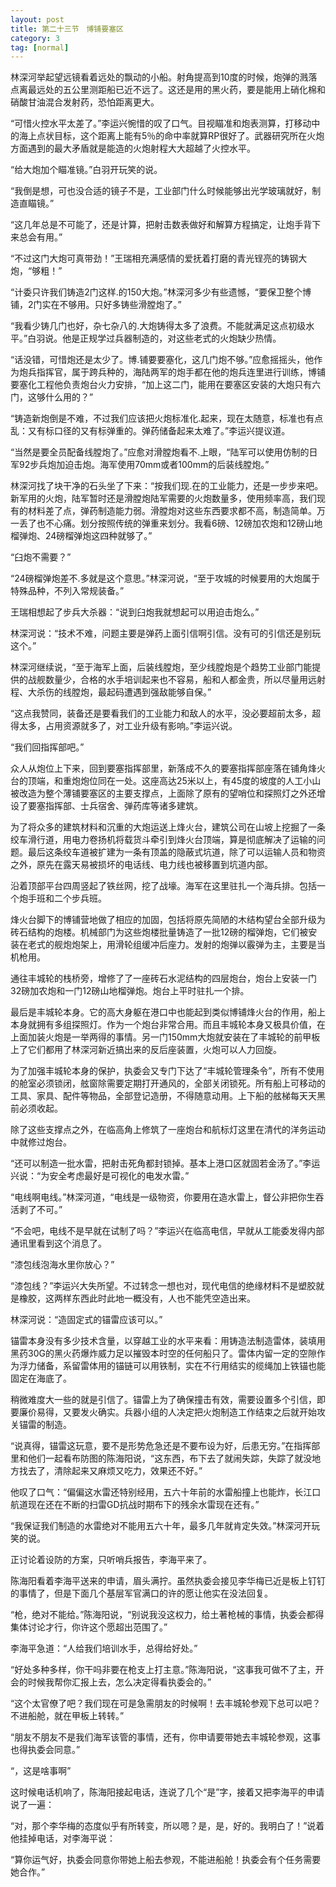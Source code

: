 ```yaml
---
layout: post
title: 第二十三节　博铺要塞区
category: 3
tag: [normal]
---
```


林深河举起望远镜看着远处的飘动的小船。射角提高到10度的时候，炮弹的溅落点离最远处的五公里测距船已近不远了。这还是用的黑火药，要是能用上硝化棉和硝酸甘油混合发射药，恐怕距离更大。

“可惜火控水平太差了。”李运兴惋惜的叹了口气。目视瞄准和炮表测算，打移动中的海上点状目标，这个距离上能有5％的命中率就算RP很好了。武器研究所在火炮方面遇到的最大矛盾就是能造的火炮射程大大超越了火控水平。

“给大炮加个瞄准镜。”白羽开玩笑的说。

“我倒是想，可也没合适的镜子不是，工业部门什么时候能够出光学玻璃就好，制造直瞄镜。”

“这几年总是不可能了，还是计算，把射击数表做好和解算方程搞定，让炮手背下来总会有用。”

“不过这门大炮可真带劲！”王瑞相充满感情的爱抚着打磨的青光锃亮的铸钢大炮，“够粗！”

“计委只许我们铸造2门这样.的150大炮。”林深河多少有些遗憾，“要保卫整个博铺，2门实在不够用。只好多铸些滑膛炮了。”

“我看少铸几门也好，杂七杂八的.大炮铸得太多了浪费。不能就满足这点初级水平。”白羽说。他是正规学过兵器制造的，对这些老式的火炮缺少热情。

“话没错，可惜炮还是太少了。博.铺要要塞化，这几门炮不够。”应愈摇摇头，他作为炮兵指挥官，属于跨兵种的，海陆两军的炮手都在他的炮兵连里进行训练，博铺要塞化工程他负责炮台火力安排，“加上这二门，能用在要塞区安装的大炮只有六门，这够什么用的？”

“铸造新炮倒是不难，不过我们应该把火炮标准化.起来，现在太随意，标准也有点乱：又有标口径的又有标弹重的。弹药储备起来太难了。”李运兴提议道。

“当然是要全员配备线膛炮了。”应愈对滑膛炮看不.上眼，“陆军可以使用仿制的日军92步兵炮加迫击炮。海军使用70mm或者100mm的后装线膛炮。”

林深河找了块干净的石头坐了下来：“按我们现.在的工业能力，还是一步步来吧。新军用的火炮，陆军暂时还是滑膛炮陆军需要的火炮数量多，使用频率高，我们现有的材料差了点，弹药制造能力弱。滑膛炮对这些东西要求都不高，制造简单。万一丢了也不心痛。划分按照传统的弹重来划分。我看6磅、12磅加农炮和12磅山地榴弹炮、24磅榴弹炮这四种就够了。”

“臼炮不需要？”

“24磅榴弹炮差不.多就是这个意思。”林深河说，“至于攻城的时候要用的大炮属于特殊品种，不列入常规装备。”

王瑞相想起了步兵大杀器：“说到臼炮我就想起可以用迫击炮么。”

林深河说：“技术不难，问题主要是弹药上面引信啊引信。没有可的引信还是别玩这个。”

林深河继续说，“至于海军上面，后装线膛炮，至少线膛炮是个趋势工业部门能提供的战舰数量少，合格的水手培训起来也不容易，船和人都金贵，所以尽量用远射程、大杀伤的线膛炮，最起码遭遇到强敌能够自保。”

“这点我赞同，装备还是要看我们的工业能力和敌人的水平，没必要超前太多，超得太多，占用资源就多了，对工业升级有影响。”李运兴说。

“我们回指挥部吧。”

众人从炮位上下来，回到要塞指挥部里，新落成不久的要塞指挥部座落在铺角烽火台的顶端，和重炮炮位同在一处。这座高达25米以上，有45度的坡度的人工小山被改造为整个薄铺要塞区的主要支撑点，上面除了原有的望哨位和探照灯之外还增设了要塞指挥部、士兵宿舍、弹药库等诸多建筑。

为了将众多的建筑材料和沉重的大炮运送上烽火台，建筑公司在山坡上挖掘了一条绞车滑行道，用电力卷扬机将载货斗牵引到烽火台顶端，算是彻底解决了运输的问题。最后这条绞车道被扩建为一条有顶盖的隐蔽式坑道，除了可以运输人员和物资之外，原先在露天易被损坏的电话线、电力线也被移置到坑道内部。

沿着顶部平台四周竖起了铁丝网，挖了战壕。海军在这里驻扎一个海兵排。包括一个炮手班和二个步兵班。

烽火台脚下的博铺营地做了相应的加固，包括将原先简陋的木结构望台全部升级为砖石结构的炮楼。机械部门为这些炮楼批量铸造了一批12磅的榴弹炮，它们被安装在老式的舰炮炮架上，用滑轮组缓冲后座力。发射的炮弹以霰弹为主，主要是当机枪用。

通往丰城轮的栈桥旁，增修了了一座砖石水泥结构的四层炮台，炮台上安装一门32磅加农炮和一门12磅山地榴弹炮。炮台上平时驻扎一个排。

最后是丰城轮本身。它的高大身躯在港口中也能起到类似博铺烽火台的作用，船上本身就拥有多组探照灯。作为一个炮台非常合用。而且丰城轮本身又极具价值，在上面加装火炮是一举两得的事情。另一门150mm大炮就安装在了丰城轮的前甲板上了它们都用了林深河新近搞出来的反后座装置，火炮可以人力回旋。

为了加强丰城轮本身的保护，执委会又专门下达了“丰城轮管理条令”，所有不使用的舱室必须锁闭，舷窗除需要定期打开通风的，全部关闭锁死。所有船上可移动的工具、家具、配件等物品，全部登记造册，不得随意动用。上下船的舷梯每天天黑前必须收起。

除了这些支撑点之外，在临高角上修筑了一座炮台和航标灯这里在清代的洋务运动中就修过炮台。

“还可以制造一批水雷，把射击死角都封锁掉。基本上港口区就固若金汤了。”李运兴说：“为安全考虑最好是可视化的电发水雷。”

“电线啊电线。”林深河道，“电线是一级物资，你要用在造水雷上，督公非把你生吞活剥了不可。”

“不会吧，电线不是早就在试制了吗？”李运兴在临高电信，早就从工能委发得内部通讯里看到这个消息了。

“漆包线泡海水里你放心？”

“漆包线？”李运兴大失所望。不过转念一想也对，现代电信的绝缘材料不是塑胶就是橡胶，这两样东西此时此地一概没有，人也不能凭空造出来。

林深河说：“造固定式的锚雷应该可以。”

锚雷本身没有多少技术含量，以穿越工业的水平来看：用铸造法制造雷体，装填用黑药30G的黑火药爆炸威力足以摧毁本时空的任何船只了。雷体内留一定的空隙作为浮力储备，系留雷体用的锚链可以用铁制，实在不行用结实的缆绳加上铁锚也能固定在海底了。

稍微难度大一些的就是引信了。锚雷上为了确保撞击有效，需要设置多个引信，即要廉价易得，又要发火确实。兵器小组的人决定把火炮制造工作结束之后就开始攻关锚雷的制造。

“说真得，锚雷这玩意，要不是形势危急还是不要布设为好，后患无穷。”在指挥部里和他们一起看布防图的陈海阳说，“这东西，布下去了就闹失踪，失踪了就没地方找去了，清除起来又麻烦又吃力，效果还不好。”

他叹了口气：“偏偏这水雷还特别经用，五六十年前的水雷船撞上也能炸，长江口航道现在还在不断的扫雷GD抗战时期布下的残余水雷现在还有。”

“我保证我们制造的水雷绝对不能用五六十年，最多几年就肯定失效。”林深河开玩笑的说。

正讨论着设防的方案，只听哨兵报告，李海平来了。

陈海阳看着李海平送来的申请，眉头满拧。虽然执委会接见李华梅已近是板上钉钉的事情了，但是下面几个基层军官满口的许的愿让他实在没法回复。

“枪，绝对不能给。”陈海阳说，“别说我没这权力，给土著枪械的事情，执委会都得集体讨论才行，你许这个愿超出范围了。”

李海平急道：“人给我们培训水手，总得给好处。”

“好处多种多样，你干吗非要在枪支上打主意。”陈海阳说，“这事我可做不了主，开会的时候我帮你汇报上去，怎么决定得看执委会的。”

“这个太官僚了吧？我们现在可是急需朋友的时候啊！去丰城轮参观下总可以吧？不进船舱，就在甲板上转转。”

“朋友不朋友不是我们海军该管的事情，还有，你申请要带她去丰城轮参观，这事也得执委会同意。”

“，这是啥事啊”

这时候电话机响了，陈海阳接起电话，连说了几个“是”字，接着又把李海平的申请说了一遍：

“对，那个李华梅的态度似乎有所转变，所以嗯？是，是，好的。我明白了！”说着他挂掉电话，对李海平说：

“算你运气好，执委会同意你带她上船去参观，不能进船舱！执委会有个任务需要她合作。”